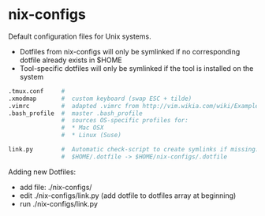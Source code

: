 # nix-configs
Default configuration files for Unix systems.

* Dotfiles from nix-configs  will only be symlinked if no corresponding dotfile already exists in $HOME
* Tool-specific dotfiles will only be symlinked if the tool is installed on the system

```python
.tmux.conf     #
.xmodmap       #  custom keyboard (swap ESC + tilde)
.vimrc         #  adapted .vimrc from http://vim.wikia.com/wiki/Example_vimrc
.bash_profile  #  master .bash_profile 
               #  sources OS-specific profiles for:
               #  * Mac OSX
               #  * Linux (Suse)

link.py        #  Automatic check-script to create symlinks if missing: 
               #  $HOME/.dotfile -> $HOME/nix-configs/.dotfile

```

Adding new Dotfiles:
* add file: ./nix-configs/<new-dotfile>
* edit ./nix-configs/link.py (add dotfile to dotfiles array at beginning)
* run ./nix-configs/link.py
